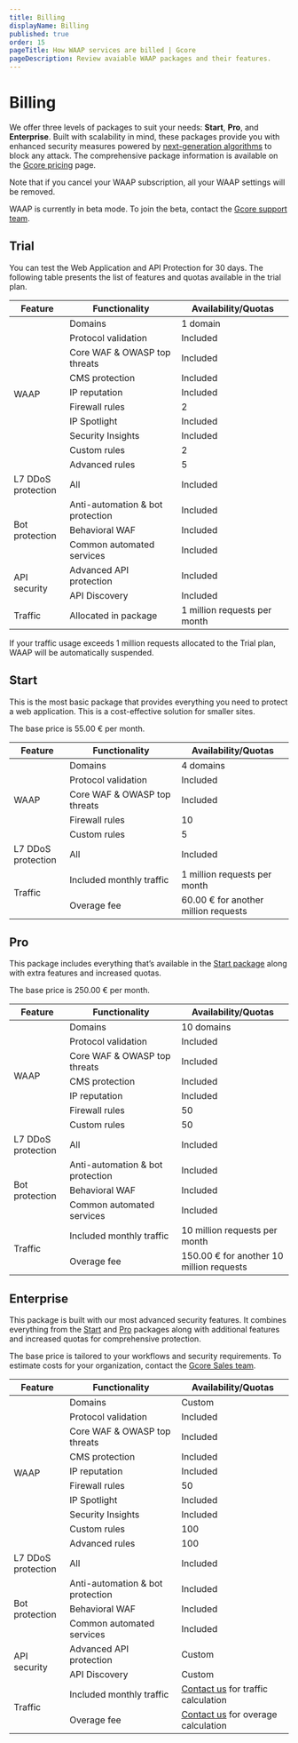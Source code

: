 ```yaml
---
title: Billing
displayName: Billing
published: true
order: 15
pageTitle: How WAAP services are billed | Gcore
pageDescription: Review avaiable WAAP packages and their features.
---
```

# Billing

We offer three levels of packages to suit your needs: **Start**, **Pro**, and **Enterprise**. Built with scalability in mind, these packages provide you with enhanced security measures powered by <a href="https://gcore.com/docs/waap/about-waap#how-waap-works" target="_blank">next-generation algorithms</a> to block any attack.  The comprehensive package information is available on the <a href="https://gcore.com/pricing/edge-network" target="_blank">Gcore pricing</a> page. 

Note that if you cancel your WAAP subscription, all your WAAP settings will be removed.

<alert-element type="info" title="Info">

WAAP is currently in beta mode. To join the beta, contact the [Gcore support team](mailto:support@gcore.com).
 
</alert-element>


## Trial 

You can test the Web Application and API Protection for 30 days. The following table presents the list of features and quotas available in the trial plan. 

<table>
<tbody> 
<thead>
<tr>
    <th style="width:20%">Feature</th>
    <th style="width:40%">Functionality</th>
    <th style="width:40%">Availability/Quotas</th>
  </tr>
  </thead>
<tr>
    <td rowspan="10">WAAP</td>
    <td>Domains</td>
    <td>1 domain</td>
  </tr>
<tr>
    <td>Protocol validation</td>
    <td>Included</td>
  </tr>
<tr>
    <td>Core WAF & OWASP top threats</td>
    <td>Included</td>
  </tr>
<tr>
    <td>CMS protection</td>
    <td>Included</td>
  </tr>
<tr>
    <td>IP reputation</td>
    <td>Included</td>
</tr>
<tr>
    <td>Firewall rules</td>
    <td>2</td>
</tr>
<tr>
    <td>IP Spotlight</td>
    <td>Included</td>
</tr>
<tr>
    <td>Security Insights</td>
    <td>Included</td>
</tr>
<tr>
    <td>Custom rules</td>
    <td>2</td>
</tr>
<tr>
    <td>Advanced rules</td>
    <td>5</td>
</tr>
<tr>
    <td>L7 DDoS protection</td>
    <td>All</td>
    <td>Included</td>
  </tr>
<tr>
    <td rowspan="3">Bot protection</td>
    <td>Anti-automation & bot protection</td>
    <td>Included</td>
  </tr>
<tr>
    <td>Behavioral WAF</td>
    <td>Included</td>
  </tr>
<tr>
    <td>Common automated services</td>
    <td>Included</td>
  </tr>
<tr>
    <td rowspan="2">API security</td>
    <td>Advanced API protection</td>
    <td>Included</td>
  </tr>
<tr>
    <td>API Discovery</td>
    <td>Included</td>
  </tr>
<tr>
 <td>Traffic</td>
    <td>Allocated in package</td>
    <td>1 million requests per month</td>
  </tr>
</body> 
</table>

<alert-element type="info" title="Info">
 
If your traffic usage exceeds 1 million requests allocated to the Trial plan, WAAP will be automatically suspended.
 
</alert-element>

## Start  

This is the most basic package that provides everything you need to protect a web application. This is a cost-effective solution for smaller sites. 

The base price is 55.00 € per month. 

<table>
<tbody> 
<thead>
  <tr>
    <th style="width:20%">Feature</th>
    <th style="width:40%">Functionality</th>
    <th style="width:40%">Availability/Quotas</th>
  </tr>
  </thead>
<tr>
    <td rowspan="5">WAAP</td>
    <td>Domains</td>
    <td>4 domains</td>
  </tr>
<tr>
    <td>Protocol validation</td>
    <td>Included</td>
  </tr>
<tr>
    <td>Core WAF & OWASP top threats</td>
    <td>Included</td>
  </tr>
<tr>
    <td>Firewall rules</td>
    <td>10</td>
</tr>
<tr>
    <td>Custom rules</td>
    <td>5</td>
</tr>
<tr>
    <td>L7 DDoS protection</td>
    <td>All</td>
    <td>Included</td>
  </tr>
<tr>
 <td rowspan="2">Traffic</td>
    <td>Included monthly traffic</td>
    <td>1 million requests per month</td>
  </tr>
<tr>
    <td>Overage fee</td>
    <td>60.00 € for another million requests</td>
  </tr>
</body> 
</table>

## Pro

This package includes everything that’s available in the <a href="https://gcore.com/docs/waap/billing#start" target="_blank">Start package</a> along with extra features and increased quotas.  

The base price is 250.00 € per month. 

<table>
<tbody> 
<thead>
  <tr>
    <th style="width:20%">Feature</th>
    <th style="width:40%">Functionality</th>
    <th style="width:40%">Availability/Quotas</th>
  </tr>
  </thead>
<tr>
    <td rowspan="7">WAAP</td>
    <td>Domains</td>
    <td>10 domains</td>
  </tr>
<tr>
    <td>Protocol validation</td>
    <td>Included</td>
  </tr>
<tr>
    <td>Core WAF & OWASP top threats</td>
    <td>Included</td>
  </tr>
<tr>
    <td>CMS protection</td>
    <td>Included</td>
  </tr>
<tr>
    <td>IP reputation</td>
    <td>Included</td>
</tr>
<tr>
    <td>Firewall rules</td>
    <td>50</td>
</tr>
<tr>
    <td>Custom rules</td>
    <td>50</td>
</tr>
<tr>
    <td>L7 DDoS protection</td>
    <td>All</td>
    <td>Included</td>
  </tr>
<tr>
    <td rowspan="3">Bot protection</td>
    <td>Anti-automation & bot protection</td>
    <td>Included</td>
<tr>
    <td>Behavioral WAF</td>
    <td>Included</td>
  </tr>
<tr>
    <td>Common automated services</td>
    <td>Included</td>
  </tr>
<tr>
 <td rowspan="2">Traffic</td>
    <td>Included monthly traffic</td>
    <td>10 million requests per month</td>
  </tr>
<tr>
    <td>Overage fee</td>
    <td>150.00 € for another 10 million requests</td>
  </tr>
</body> 
</table>

## Enterprise 

This package is built with our most advanced security features. It combines everything from the <a href="https://gcore.com/docs/waap/billing#start" target="_blank">Start</a> and <a href="https://gcore.com/docs/waap/billing#pro" target="_blank">Pro</a> packages along with additional features and increased quotas for comprehensive protection. 

The base price is tailored to your workflows and security requirements. To estimate costs for your organization, contact the <a href="mailto:support@gcore.com" target="_blank">Gcore Sales team</a>. 

<table>
<tbody> 
<thead>
  <tr>
    <th style="width:20%">Feature</th>
    <th style="width:40%">Functionality</th>
    <th style="width:40%">Availability/Quotas</th>
  </tr>
  </thead>
<tr>
    <td rowspan="10">WAAP</td>
    <td>Domains</td>
    <td>Custom</td>
  </tr>
<tr>
    <td>Protocol validation</td>
    <td>Included</td>
  </tr>
<tr>
    <td>Core WAF & OWASP top threats</td>
    <td>Included</td>
  </tr>
<tr>
    <td>CMS protection</td>
    <td>Included</td>
  </tr>
<tr>
    <td>IP reputation</td>
    <td>Included</td>
</tr>
<tr>
    <td>Firewall rules</td>
    <td>50</td>
</tr>
<tr>
    <td>IP Spotlight</td>
    <td>Included</td>
</tr>
<tr>
    <td>Security Insights</td>
    <td>Included</td>
</tr>
<tr>
    <td>Custom rules</td>
    <td>100</td>
</tr>
<tr>
    <td>Advanced rules</td>
    <td>100</td>
</tr>
<tr>
    <td>L7 DDoS protection</td>
    <td>All</td>
    <td>Included</td>
  </tr>
<tr>
    <td rowspan="3">Bot protection</td>
    <td>Anti-automation & bot protection</td>
    <td>Included</td>
  </tr>
<tr>
    <td>Behavioral WAF</td>
    <td>Included</td>
  </tr>
<tr>
    <td>Common automated services</td>
    <td>Included</td>
  </tr>
<tr>
 <td rowspan="2">API security</td>
    <td>Advanced API protection</td>
    <td>Custom</td>
  </tr>
<tr>
    <td>API Discovery</td>
    <td>Custom</td>
  </tr>
<tr>
 <td rowspan="2">Traffic</td>
    <td>Included monthly traffic</td>
    <td><a href="mailto:support@gcore.com" target="_blank">Contact us</a> for traffic calculation</td>
  </tr>
<tr>
    <td>Overage fee</td>
    <td><a href="mailto:support@gcore.com" target="_blank">Contact us</a> for overage calculation</td>
  </tr>
</body> 
</table>